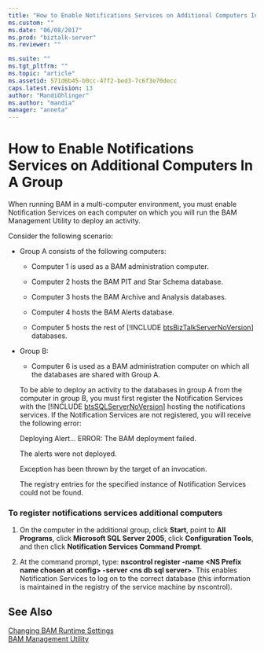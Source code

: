```yaml
---
title: "How to Enable Notifications Services on Additional Computers In A Group | Microsoft Docs"
ms.custom: ""
ms.date: "06/08/2017"
ms.prod: "biztalk-server"
ms.reviewer: ""

ms.suite: ""
ms.tgt_pltfrm: ""
ms.topic: "article"
ms.assetid: 571d6b45-b0cc-47f2-bed3-7c6f3e70decc
caps.latest.revision: 13
author: "MandiOhlinger"
ms.author: "mandia"
manager: "anneta"
---
```

# How to Enable Notifications Services on Additional Computers In A Group
When running BAM in a multi-computer environment, you must enable Notification Services on each computer on which you will run the BAM Management Utility to deploy an activity.  
  
 Consider the following scenario:  
  
- Group A consists of the following computers:  
  
  - Computer 1 is used as a BAM administration computer.  
  
  - Computer 2 hosts the BAM PIT and Star Schema database.  
  
  - Computer 3 hosts the BAM Archive and Analysis databases.  
  
  - Computer 4 hosts the BAM Alerts database.  
  
  - Computer 5 hosts the rest of [!INCLUDE [btsBizTalkServerNoVersion](../includes/btsbiztalkservernoversion-md.md)] databases.  
  
- Group B:  
  
  -   Computer 6 is used as a BAM administration computer on which all the databases are shared with Group A.  
  
  To be able to deploy an activity to the databases in group A from the computer in group B, you must first register the Notification Services with the [!INCLUDE [btsSQLServerNoVersion](../includes/btssqlservernoversion-md.md)] hosting the notifications services. If the Notification Services are not registered, you will receive the following error:  
  
  Deploying Alert... ERROR: The BAM deployment failed.  
  
  The alerts were not deployed.  
  
  Exception has been thrown by the target of an invocation.  
  
  The registry entries for the specified instance of Notification Services could not be found.  
  
### To register notifications services additional computers  
  
1.  On the computer in the additional group, click **Start**, point to **All Programs**, click **Microsoft SQL Server 2005**, click **Configuration Tools**, and then click **Notification Services Command Prompt**.  
  
2.  At the command prompt, type: **nscontrol register -name \<NS Prefix name chosen at config\> -server \<ns db sql server\>**. This enables Notification Services to log on to the correct database (this information is maintained in the registry of the service machine by nscontrol).  
  
## See Also  
 [Changing BAM Runtime Settings](../core/changing-bam-runtime-settings.md)   
 [BAM Management Utility](../core/bam-management-utility.md)